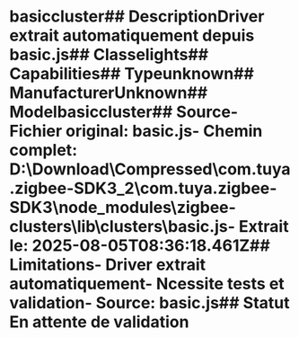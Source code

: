 # basiccluster##  DescriptionDriver extrait automatiquement depuis basic.js##  Classelights##  Capabilities##  Typeunknown##  ManufacturerUnknown##  Modelbasiccluster##  Source- **Fichier original**: basic.js- **Chemin complet**: D:\Download\Compressed\com.tuya.zigbee-SDK3_2\com.tuya.zigbee-SDK3\node_modules\zigbee-clusters\lib\clusters\basic.js- **Extrait le**: 2025-08-05T08:36:18.461Z##  Limitations- Driver extrait automatiquement- Ncessite tests et validation- Source: basic.js##  Statut En attente de validation